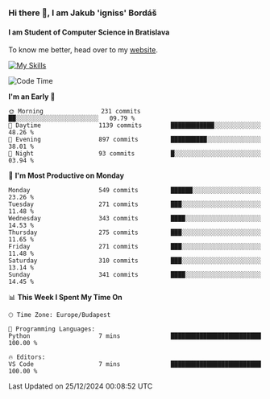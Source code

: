 ### Hi there 👋, I am Jakub 'igniss' Bordáš

#### I am Student of Computer Science in Bratislava
To know me better, head over to my [website](https://bordas.sk).

[![My Skills](https://skillicons.dev/icons?i=js,html,css,figma,svelte,java,kotlin,python,postgresql,typescript,nest,nodejs)](https://bordas.sk)


<!--START_SECTION:waka-->
![Code Time](http://img.shields.io/badge/Code%20Time-1%2C612%20hrs%2033%20mins-blue)

**I'm an Early 🐤** 

```text
🌞 Morning                231 commits         ██░░░░░░░░░░░░░░░░░░░░░░░   09.79 % 
🌆 Daytime                1139 commits        ████████████░░░░░░░░░░░░░   48.26 % 
🌃 Evening                897 commits         ██████████░░░░░░░░░░░░░░░   38.01 % 
🌙 Night                  93 commits          █░░░░░░░░░░░░░░░░░░░░░░░░   03.94 % 
```
📅 **I'm Most Productive on Monday** 

```text
Monday                   549 commits         ██████░░░░░░░░░░░░░░░░░░░   23.26 % 
Tuesday                  271 commits         ███░░░░░░░░░░░░░░░░░░░░░░   11.48 % 
Wednesday                343 commits         ████░░░░░░░░░░░░░░░░░░░░░   14.53 % 
Thursday                 275 commits         ███░░░░░░░░░░░░░░░░░░░░░░   11.65 % 
Friday                   271 commits         ███░░░░░░░░░░░░░░░░░░░░░░   11.48 % 
Saturday                 310 commits         ███░░░░░░░░░░░░░░░░░░░░░░   13.14 % 
Sunday                   341 commits         ████░░░░░░░░░░░░░░░░░░░░░   14.45 % 
```


📊 **This Week I Spent My Time On** 

```text
🕑︎ Time Zone: Europe/Budapest

💬 Programming Languages: 
Python                   7 mins              █████████████████████████   100.00 % 

🔥 Editors: 
VS Code                  7 mins              █████████████████████████   100.00 % 
```


 Last Updated on 25/12/2024 00:08:52 UTC
<!--END_SECTION:waka-->
